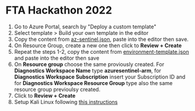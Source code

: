 # FTA Hackathon 2022

1. Go to Azure Portal, search by "Deploy a custom template" 
2. Select template > Build your own template in the editor
3. Copy the content from [az-sentinel.json](az-sentinel.json), paste into the editor then save.
4. On Resource Group, create a new one then click to **Review + Create**
5. Repeat the steps 1-2, copy the content from  [environment-template.json](environment-template.json) and paste into the editor then save
10. On **Resource group** choose the same proviously created. For **Diagnostics Workspace Name** type **azuresentinel-arm**, for **Diagnostics Workspace Subscription** insert your Subscription ID and for **Diagnostics Workspace Resource Group** type also the same resource group previoulsy created.
11. Click to **Review + Create**
12. Setup Kali Linux following [this instructions](kali.md)
